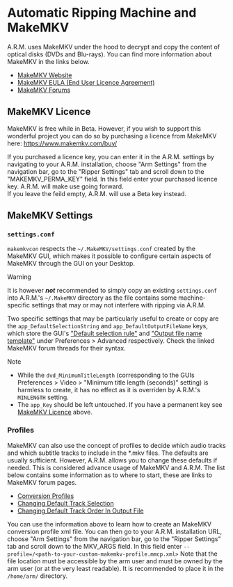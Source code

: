 # Automatic Ripping Machine and MakeMKV
A.R.M. uses MakeMKV under the hood to decrypt and copy the content of optical disks (DVDs and Blu-rays).  You can find 
more information about MakeMKV in the links below.

* [MakeMKV Website](https://www.makemkv.com/)
* [MakeMKV EULA (End User Licence Agreement)](https://github.com/automatic-ripping-machine/automatic-ripping-machine/wiki/MakeMKV-EULA)
* [MakeMKV Forums](https://forum.makemkv.com/forum/)

## MakeMKV Licence
MakeMKV is free while in Beta.  However, if you wish to support this wonderful project you can do so by purchasing a 
licence from MakeMKV here: https://www.makemkv.com/buy/

If you purchased a licence key, you can enter it in the A.R.M. settings by navigating to your A.R.M. installation, 
choose "Arm Settings" from the navigation bar, go to the "Ripper Settings" tab and scroll down to the 
"MAKEMKV_PERMA_KEY" field.  In this field enter your purchased licence key. A.R.M. will make use going forward.  
If you leave the feild empty, A.R.M. will use a Beta key instead.

## MakeMKV Settings

### `settings.conf`
`makemkvcon` respects the `~/.MakeMKV/settings.conf` created by the MakeMKV GUI, which makes it possible to configure certain aspects of MakeMKV through the GUI on your Desktop.

> [!WARNING]
> It is however ***not*** recommended to simply copy an existing `settings.conf` into A.R.M.'s `~/.MakeMKV` directory as the file contains some machine-specific settings that may or may not interfere with ripping via A.R.M.

Two specific settings that may be particularly useful to create or copy are the `app_DefaultSelectionString` and `app_DefaultOutputFileName` keys, which store the GUI's ["Default selection rule"](https://forum.makemkv.com/forum/viewtopic.php?t=4386) and ["Output file name template"](https://forum.makemkv.com/forum/viewtopic.php?t=18313) under Preferences > Advanced respectively. Check the linked MakeMKV forum threads for their syntax.

> [!NOTE]
> * While the `dvd_MinimumTitleLength` (corresponding to the GUIs Preferences > Video > "Minimum title length (seconds)" setting) is harmless to create, it has no effect as it is overriden by A.R.M.'s `MINLENGTH` setting.
> * The `app_Key` should be left untouched. If you have a permanent key see [MakeMKV Licence](#makemkv-licence) above.

### Profiles
MakeMKV can also use the concept of profiles to decide which audio tracks and which subtitle tracks to include in the 
*.mkv files. The defaults are usually sufficient. However, A.R.M. allows you to change these defaults if needed.  This is 
considered advance usage of MakeMKV and A.R.M. The list below contains some information as to where to start, these 
are links to MakeMKV forum pages.
* [Conversion Profiles](https://forum.makemkv.com/forum/viewtopic.php?f=10&t=4385)
* [Changing Default Track Selection](https://forum.makemkv.com/forum/viewtopic.php?f=10&t=4386)
* [Changing Default Track Order In Output File](https://forum.makemkv.com/forum/viewtopic.php?f=10&t=4566)

You can use the information above to learn how to create an MakeMKV conversion profile xml file.  You can then go to 
your A.R.M. installation URL, choose "Arm Settings" from the navigation bar, go to the "Ripper Settings" tab and scroll 
down to the MKV_ARGS field. In this field enter `--profile=/<path-to-your-custom-makemkv-profile.mmcp.xml>` Note that 
the file location must be accessible by the arm user and must be owned by the arm user (or at the very least readable). 
It is recommended to place it in the `/home/arm/` directory.
